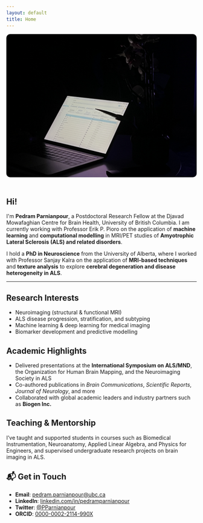 ```yaml
---
layout: default
title: Home
---
```


<img src="/assets/IMG_5932.jpeg" alt="Pedram Parnianpour" style="width: 100%; max-height: 600px; object-fit: cover; border-radius: 10px; margin-bottom: 20px;">

## Hi!

I'm **Pedram Parnianpour**, a Postdoctoral Research Fellow at the Djavad Mowafaghian Centre for Brain Health, University of British Columbia. I am currently working with Professor Erik P. Pioro on the application of **machine learning** and **computational modelling** in MRI/PET studies of **Amyotrophic Lateral Sclerosis (ALS) and related disorders**.

I hold a **PhD in Neuroscience** from the University of Alberta, where I worked with Professor Sanjay Kalra on the application of **MRI-based techniques** and **texture analysis** to explore **cerebral degeneration and disease heterogeneity in ALS**.

---

## Research Interests

- Neuroimaging (structural & functional MRI)  
- ALS disease progression, stratification, and subtyping  
- Machine learning & deep learning for medical imaging  
- Biomarker development and predictive modelling

## Academic Highlights

- Delivered presentations at the **International Symposium on ALS/MND**, the Organization for Human Brain Mapping, and the Neuroimaging Society in ALS  
- Co-authored publications in *Brain Communications*, *Scientific Reports*, *Journal of Neurology*, and more  
- Collaborated with global academic leaders and industry partners such as **Biogen Inc.**

## Teaching & Mentorship

I’ve taught and supported students in courses such as Biomedical Instrumentation, Neuroanatomy, Applied Linear Algebra, and Physics for Engineers, and supervised undergraduate research projects on brain imaging in ALS.

## 📬 Get in Touch

- **Email**: [pedram.parnianpour@ubc.ca](mailto:pedram.parnianpour@ubc.ca)  
- **LinkedIn**: [linkedin.com/in/pedramparnianpour](https://www.linkedin.com/in/pedramparnianpour)  
- **Twitter**: [@PParnianpour](https://twitter.com/PParnianpour)  
- **ORCID**: [0000-0002-2114-990X](https://orcid.org/0000-0002-2114-990X)
